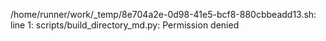 /home/runner/work/_temp/8e704a2e-0d98-41e5-bcf8-880cbbeadd13.sh: line 1: scripts/build_directory_md.py: Permission denied